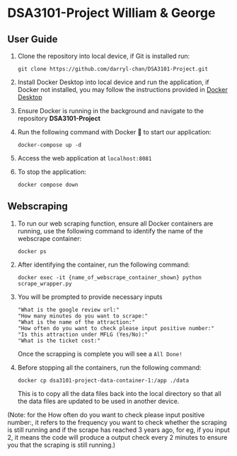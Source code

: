 # DSA3101-Project William & George

## User Guide
1. Clone the repository into local device, if Git is installed run:
   ```
   git clone https://github.com/darryl-chan/DSA3101-Project.git
   ```
2. Install Docker Desktop into local device and run the application, if Docker not installed, you may follow the instructions provided in [Docker Desktop](https://www.docker.com/get-started/)
   
3. Ensure Docker is running in the background and navigate to the repository **DSA3101-Project**
  
4. Run the following command with Docker :whale: to start our application:
   ```
   docker-compose up -d
   ```
5. Access the web application at `localhost:8081`

6. To stop the application:
   ```
   docker compose down
   ```

## Webscraping
1. To run our web scraping function, ensure all Docker containers are running, use the following command to identify the name of the webscrape container:
   ```
   docker ps
   ```
2. After identifying the container, run the following command:
   ```
   docker exec -it {name_of_webscrape_container_shown} python scrape_wrapper.py
   ```
3. You will be prompted to provide necessary inputs
   ```
   "What is the google review url:"
   "How many minutes do you want to scrape:"
   "What is the name of the attraction:"
   "How often do you want to check please input positive number:"
   "Is this attraction under MFLG (Yes/No):"
   "What is the ticket cost:"
   ```
   Once the scrapping is complete you will see a `All Done!`
   
5. Before stopping all the containers, run the following command:
   ```
   docker cp dsa3101-project-data-container-1:/app ./data
   ```
   This is to copy all the data files back into the local directory so that all the data files are updated to be used in another device.


(Note: for the How often do you want to check please input positive number:, it refers to the frequency you want to check whether the scraping is still running and if the scrape has reached 3 years ago, for eg, if you input 2, it means the code will produce a output check every 2 minutes to ensure you that the scraping is still running.)


